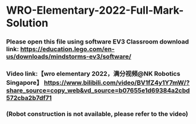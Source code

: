 # WRO-Elementary-2022-Full-Mark-Solution

### Please open this file using software EV3 Classroom download link: https://education.lego.com/en-us/downloads/mindstorms-ev3/software/

### Video link:【wro elementary 2022，满分视频@NK Robotics Singapore】 https://www.bilibili.com/video/BV1fZ4y1Y7mW/?share_source=copy_web&vd_source=b07655e1d69384a2cbd572cba2b7df71

### (Robot construction is not available, please refer to the video)
